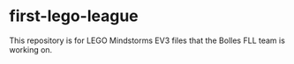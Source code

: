 # first-lego-league
This repository is for LEGO Mindstorms EV3 files that the Bolles FLL team is working on.
